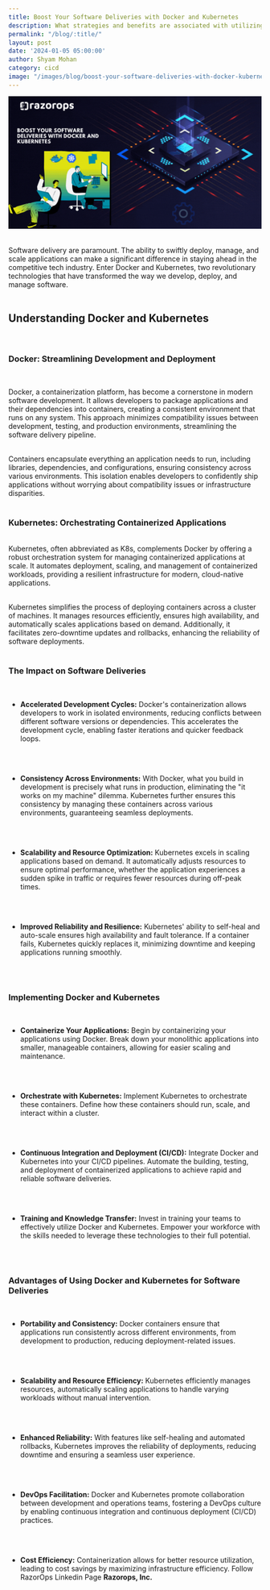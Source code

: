 ```yaml
---
title: Boost Your Software Deliveries with Docker and Kubernetes
description: What strategies and benefits are associated with utilizing Docker and Kubernetes to optimize and expedite software delivery processes?
permalink: "/blog/:title/"
layout: post
date: '2024-01-05 05:00:00'
author: Shyam Mohan
category: cicd
image: "/images/blog/boost-your-software-deliveries-with-docker-kubernetes.gif"
---
```


![](/images/blog/boost-your-software-deliveries-with-docker-kubernetes.gif)
<br>
<br>


Software delivery are paramount. The ability to swiftly deploy, manage, and scale applications can make a significant difference in staying ahead in the competitive tech industry. Enter Docker and Kubernetes, two revolutionary technologies that have transformed the way we develop, deploy, and manage software.
<br>
<br>

## Understanding Docker and Kubernetes
<br>

### **Docker: Streamlining Development and Deployment**
<br>

Docker, a containerization platform, has become a cornerstone in modern software development. It allows developers to package applications and their dependencies into containers, creating a consistent environment that runs on any system. This approach minimizes compatibility issues between development, testing, and production environments, streamlining the software delivery pipeline.
<br>
<br>

Containers encapsulate everything an application needs to run, including libraries, dependencies, and configurations, ensuring consistency across various environments. This isolation enables developers to confidently ship applications without worrying about compatibility issues or infrastructure disparities.
<br>
<br>

### **Kubernetes: Orchestrating Containerized Applications**
<br>
Kubernetes, often abbreviated as K8s, complements Docker by offering a robust orchestration system for managing containerized applications at scale. It automates deployment, scaling, and management of containerized workloads, providing a resilient infrastructure for modern, cloud-native applications.
<br>
<br>

Kubernetes simplifies the process of deploying containers across a cluster of machines. It manages resources efficiently, ensures high availability, and automatically scales applications based on demand. Additionally, it facilitates zero-downtime updates and rollbacks, enhancing the reliability of software deployments.
<br>
<br>

### **The Impact on Software Deliveries**
<br>

* **Accelerated Development Cycles:** Docker's containerization allows developers to work in isolated environments, reducing conflicts between different software versions or dependencies. This accelerates the development cycle, enabling faster iterations and quicker feedback loops.
<br>
<br>

* **Consistency Across Environments:** With Docker, what you build in development is precisely what runs in production, eliminating the "it works on my machine" dilemma. Kubernetes further ensures this consistency by managing these containers across various environments, guaranteeing seamless deployments.
<br>
<br>

* **Scalability and Resource Optimization:** Kubernetes excels in scaling applications based on demand. It automatically adjusts resources to ensure optimal performance, whether the application experiences a sudden spike in traffic or requires fewer resources during off-peak times.
<br>
<br>

* **Improved Reliability and Resilience:** Kubernetes' ability to self-heal and auto-scale ensures high availability and fault tolerance. If a container fails, Kubernetes quickly replaces it, minimizing downtime and keeping applications running smoothly.
<br>
<br>

### **Implementing Docker and Kubernetes**
<br>

* **Containerize Your Applications:** Begin by containerizing your applications using Docker. Break down your monolithic applications into smaller, manageable containers, allowing for easier scaling and maintenance.
<br>
<br>

* **Orchestrate with Kubernetes:** Implement Kubernetes to orchestrate these containers. Define how these containers should run, scale, and interact within a cluster.
<br>
<br>

* **Continuous Integration and Deployment (CI/CD):** Integrate Docker and Kubernetes into your CI/CD pipelines. Automate the building, testing, and deployment of containerized applications to achieve rapid and reliable software deliveries.
<br>
<br>

* **Training and Knowledge Transfer:** Invest in training your teams to effectively utilize Docker and Kubernetes. Empower your workforce with the skills needed to leverage these technologies to their full potential.
<br>
<br>

### **Advantages of Using Docker and Kubernetes for Software Deliveries**
<br>

* **Portability and Consistency:** Docker containers ensure that applications run consistently across different environments, from development to production, reducing deployment-related issues.
<br>
<br>

* **Scalability and Resource Efficiency:** Kubernetes efficiently manages resources, automatically scaling applications to handle varying workloads without manual intervention.
<br>
<br>

* **Enhanced Reliability:** With features like self-healing and automated rollbacks, Kubernetes improves the reliability of deployments, reducing downtime and ensuring a seamless user experience.
<br>
<br>

* **DevOps Facilitation:** Docker and Kubernetes promote collaboration between development and operations teams, fostering a DevOps culture by enabling continuous integration and continuous deployment (CI/CD) practices.
<br>
<br>

* **Cost Efficiency:** Containerization allows for better resource utilization, leading to cost savings by maximizing infrastructure efficiency. Follow RazorOps Linkedin Page <a href="https://www.linkedin.com/company/razorops/" target=_blank style="text-decoration: none"> <b>Razorops, Inc.</b></a>